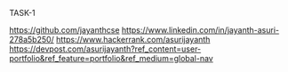 TASK-1

https://github.com/jayanthcse
https://www.linkedin.com/in/jayanth-asuri-278a5b250/
https://www.hackerrank.com/asurijayanth
https://devpost.com/asurijayanth?ref_content=user-portfolio&ref_feature=portfolio&ref_medium=global-nav

